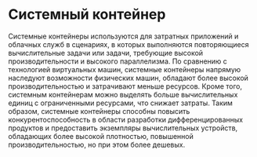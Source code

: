 # Системный контейнер

Системные контейнеры используются для затратных приложений и облачных служб в сценариях, в которых выполняются повторяющиеся вычислительные задачи или задачи, требующие высокой производительности и высокого параллелизма. По сравнению с технологией виртуальных машин, системные контейнеры напрямую наследуют возможности физических машин, обладают более высокой производительностью и затрачивают меньше ресурсов. Кроме того, системным контейнерам можно выделять больше вычислительных единиц с ограниченными ресурсами, что снижает затраты. Таким образом, системные контейнеры способны повысить конкурентоспособность в области разработки дифференцированных продуктов и предоставить экземпляры вычислительных устройств, обладающих более высокой плотностью, повышенной производительностью, но при этом более дешевых.